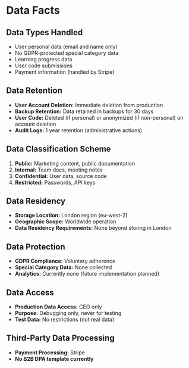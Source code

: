 # Data Facts

## Data Types Handled
- User personal data (email and name only)
- No GDPR-protected special category data
- Learning progress data
- User code submissions
- Payment information (handled by Stripe)

## Data Retention
- **User Account Deletion:** Immediate deletion from production
- **Backup Retention:** Data retained in backups for 30 days
- **User Code:** Deleted (if personal) or anonymized (if non-personal) on account deletion
- **Audit Logs:** 1 year retention (administrative actions)

## Data Classification Scheme
1. **Public:** Marketing content, public documentation
2. **Internal:** Team docs, meeting notes
3. **Confidential:** User data, source code
4. **Restricted:** Passwords, API keys

## Data Residency
- **Storage Location:** London region (eu-west-2)
- **Geographic Scope:** Worldwide operation
- **Data Residency Requirements:** None beyond storing in London

## Data Protection
- **GDPR Compliance:** Voluntary adherence
- **Special Category Data:** None collected
- **Analytics:** Currently none (future implementation planned)

## Data Access
- **Production Data Access:** CEO only
- **Purpose:** Debugging only, never for testing
- **Test Data:** No restrictions (not real data)

## Third-Party Data Processing
- **Payment Processing:** Stripe
- **No B2B DPA template currently**